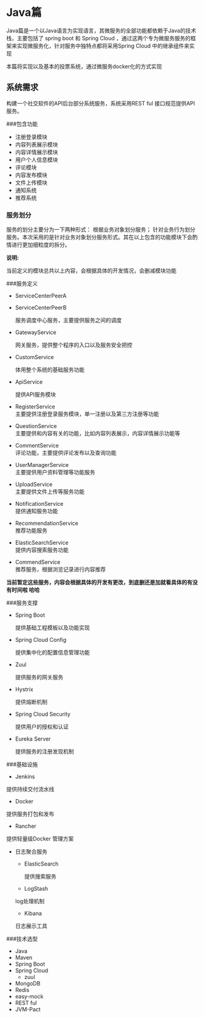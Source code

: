 # Java篇  
Java篇是一个以Java语言为实现语言，其微服务的全部功能都依赖于Java的技术栈，主要包括了 spring boot 和 Spring Cloud ，通过这两个专为微服务服务的框架来实现微服务化，针对服务中独特点都将采用Spring Cloud 中的继承组件来实现   

本篇将实现以及基本的投票系统，通过微服务docker化的方式实现  

## 系统需求  
构建一个社交软件的API后台部分系统服务，系统采用REST ful 接口规范提供API 服务。  

###包含功能  
* 注册登录模块  
* 内容列表展示模块
* 内容详情展示模块    
* 用户个人信息模块  
* 评论模块 
* 内容发布模块
* 文件上传模块  
* 通知系统  
* 推荐系统  

### 服务划分  
服务的划分主要分为一下两种形式： 根据业务对象划分服务； 针对业务行为划分服务。本次采用的是针对业务对象划分服务形式。其在以上包含的功能模块下会酌情进行更加细粒度的拆分。


__说明:__  

  当前定义的模块总共以上内容，会根据具体的开发情况，会删减模块功能  
  
  
###服务定义  
* ServiceCenterPeerA 
* ServiceCenterPeerB 
 
  服务调度中心服务，主要提供服务之间的调度
* GatewayService  

  网关服务，提供整个程序的入口以及服务安全把控  
* CustomService  

  体用整个系统的基础服务功能  
* ApiService  

  提供API服务模块
* RegisterService  
    主要提供注册登录服务模块，单一注册以及第三方注册等功能  
* QuestionService  
    主要提供和内容有关的功能，比如内容列表展示，内容详情展示功能等
* CommentService  
  评论功能，主要提供评论发布以及查询功能  
* UserManagerService  
  主要提供用户资料管理等功能服务  
* UploadService  
  主要提供文件上传等服务功能
* NotificationService  
  提供通知服务功能  
* RecommendationService  
  推荐功能服务  
* ElasticSearchService  
  提供内容搜索服务功能  
* CommendService  
  推荐服务，根据浏览记录进行内容推荐  


__当前暂定这些服务，内容会根据具体的开发有更改，到底删还是加就看具体的有没有时间啦 哈哈__   

###服务支撑  
* Spring  Boot     

  提供基础工程模板以及功能实现
* Spring Cloud Config  

  提供集中化的配置信息管理功能  
* Zuul    

  提供服务的网关服务  
* Hystrix   

  提供熔断机制   
  
* Spring Cloud Security    

  提供用户的授权和认证   
  
* Eureka Server     

  提供服务的注册发现机制  
  

###基础设施  
* Jenkins    

 提供持续交付流水线  
* Docker    

 提供服务打包和发布  
* Rancher   

 提供轻量级Docker 管理方案  
* 日志聚合服务  
  * ElasticSearch   
   
    提供搜索服务  
  *  LogStash     
  
    log处理机制  
  *  Kibana
     
    日志展示工具  
    
###技术选型  
* Java  
* Maven  
* Spring Boot 
* Spring Cloud 
   * zuul  
* MongoDB  
* Redis  
* easy-mock  
* REST ful  
* JVM-Pact  
